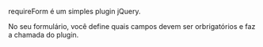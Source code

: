 requireForm é um simples plugin jQuery.

No seu formulário, você define quais campos devem ser orbrigatórios e faz a chamada do plugin.

<script type="text/javascript">
	$(window).ready(function(){
		$('#formulario').formRequire({
		  messageArea: '#box-message-erro',
			callback: funcCallback
		});			
  });
</script>
